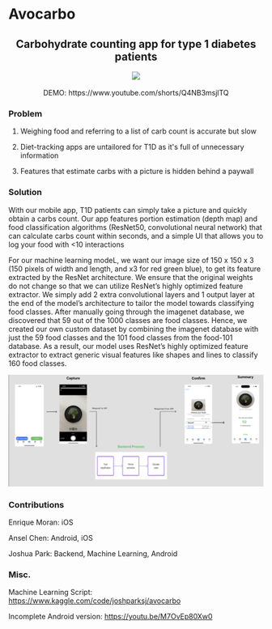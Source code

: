 # Avocarbo

<div align="center">
	<h2>Carbohydrate counting app for type 1 diabetes patients</h2>
	<a href="https://www.youtube.com/shorts/Q4NB3msjlTQ" target="_blank"><img src="https://img.youtube.com/vi/Q4NB3msjlTQ/0.jpg" /></a>
	<p>DEMO: https://www.youtube.com/shorts/Q4NB3msjlTQ</p>
</div>

### Problem
1. Weighing food and referring to a list of carb count is accurate but slow

2. Diet-tracking apps are untailored for T1D as it's full of unnecessary information

3. Features that estimate carbs with a picture is hidden behind a paywall

### Solution
With our mobile app, T1D patients can simply take a picture and quickly obtain a carbs count. Our app features portion estimation (depth map) and food classification algorithms (ResNet50, convolutional neural network) that can calculate carbs count within seconds, and a simple UI that allows you to log your food with <10 interactions

For our machine learning modeL, we want our image size of 150 x 150 x 3 (150 pixels of width and length, and x3 for red green blue), to get its feature extracted by the ResNet architecture. We ensure that the original weights do not change so that we can utilize ResNet’s highly optimized feature extractor. We simply add 2 extra convolutional layers and 1 output layer at the end of the model’s architecture to tailor the model towards classifying food classes. After manually going through the imagenet database, we discovered that 59 out of the 1000 classes are food classes. Hence, we created our own custom dataset by combining the imagenet database with just the 59 food classes and the 101 food classes from the food-101 database. As a result, our model uses ResNet’s highly optimized feature extractor to extract generic visual features like shapes and lines to classify 160 food classes. 

<div align="center">
	<img src="https://github.com/JoshParkSJ/avocarbo-public/blob/main/Python-BE/process_flow.png?raw=true"/>
</div>


### Contributions
Enrique Moran: iOS

Ansel Chen: Android, iOS

Joshua Park: Backend, Machine Learning, Android

### Misc.

Machine Learning Script: https://www.kaggle.com/code/joshparksj/avocarbo

Incomplete Android version: https://youtu.be/M7OvEp80Xw0
